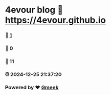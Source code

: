 # 4evour blog :link: https://4evour.github.io 
### :page_facing_up: [1](https://4evour.github.io/tag.html) 
### :speech_balloon: 0 
### :hibiscus: 11 
### :alarm_clock: 2024-12-25 21:37:20 
### Powered by :heart: [Gmeek](https://github.com/Meekdai/Gmeek)
